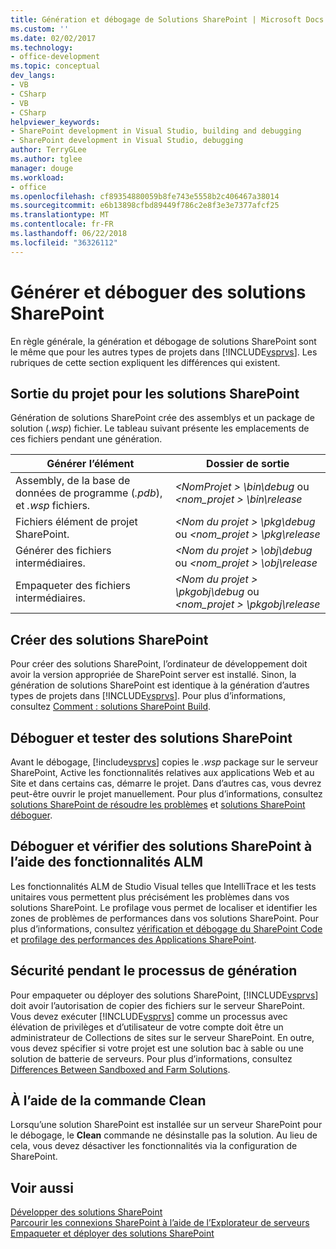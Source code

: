 ```yaml
---
title: Génération et débogage de Solutions SharePoint | Microsoft Docs
ms.custom: ''
ms.date: 02/02/2017
ms.technology:
- office-development
ms.topic: conceptual
dev_langs:
- VB
- CSharp
- VB
- CSharp
helpviewer_keywords:
- SharePoint development in Visual Studio, building and debugging
- SharePoint development in Visual Studio, debugging
author: TerryGLee
ms.author: tglee
manager: douge
ms.workload:
- office
ms.openlocfilehash: cf89354880059b8fe743e5558b2c406467a38014
ms.sourcegitcommit: e6b13898cfbd89449f786c2e8f3e3e7377afcf25
ms.translationtype: MT
ms.contentlocale: fr-FR
ms.lasthandoff: 06/22/2018
ms.locfileid: "36326112"
---
```

# <a name="build-and-debug-sharepoint-solutions"></a>Générer et déboguer des solutions SharePoint
  En règle générale, la génération et débogage de solutions SharePoint sont le même que pour les autres types de projets dans [!INCLUDE[vsprvs](../sharepoint/includes/vsprvs-md.md)]. Les rubriques de cette section expliquent les différences qui existent.  
  
## <a name="project-output-for-sharepoint-solutions"></a>Sortie du projet pour les solutions SharePoint
 Génération de solutions SharePoint crée des assemblys et un package de solution (*.wsp*) fichier. Le tableau suivant présente les emplacements de ces fichiers pendant une génération.  
  
|Générer l’élément|Dossier de sortie|  
|----------------|-------------------|  
|Assembly, de la base de données de programme (*.pdb*), et *.wsp* fichiers.|*\<NomProjet > \bin\debug* ou  *\<nom_projet > \bin\release*|  
|Fichiers élément de projet SharePoint.|*\<Nom du projet > \pkg\debug* ou  *\<nom_projet > \pkg\release*|  
|Générer des fichiers intermédiaires.|*\<Nom du projet > \obj\debug* ou  *\<nom_projet > \obj\release*|  
|Empaqueter des fichiers intermédiaires.|*\<Nom du projet > \pkgobj\debug* ou  *\<nom_projet > \pkgobj\release*|  
  
## <a name="build-sharepoint-solutions"></a>Créer des solutions SharePoint
 Pour créer des solutions SharePoint, l’ordinateur de développement doit avoir la version appropriée de SharePoint server est installé. Sinon, la génération de solutions SharePoint est identique à la génération d’autres types de projets dans [!INCLUDE[vsprvs](../sharepoint/includes/vsprvs-md.md)]. Pour plus d’informations, consultez [Comment : solutions SharePoint Build](../sharepoint/how-to-build-sharepoint-solutions.md).  
  
## <a name="debug-and-test-sharepoint-solutions"></a>Déboguer et tester des solutions SharePoint
 Avant le débogage, [!include[vsprvs](../sharepoint/includes/vsprvs-md.md)] copies le *.wsp* package sur le serveur SharePoint, Active les fonctionnalités relatives aux applications Web et au Site et dans certains cas, démarre le projet. Dans d’autres cas, vous devrez peut-être ouvrir le projet manuellement. Pour plus d’informations, consultez [solutions SharePoint de résoudre les problèmes](../sharepoint/troubleshooting-sharepoint-solutions.md) et [solutions SharePoint déboguer](../sharepoint/debugging-sharepoint-solutions.md).  
  
## <a name="debug-and-verify-sharepoint-solutions-by-using-alm-features"></a>Déboguer et vérifier des solutions SharePoint à l’aide des fonctionnalités ALM
 Les fonctionnalités ALM de Studio Visual telles que IntelliTrace et les tests unitaires vous permettent plus précisément les problèmes dans vos solutions SharePoint. Le profilage vous permet de localiser et identifier les zones de problèmes de performances dans vos solutions SharePoint. Pour plus d’informations, consultez [vérification et débogage du SharePoint Code](../sharepoint/verifying-and-debugging-sharepoint-code.md) et [profilage des performances des Applications SharePoint](../sharepoint/profiling-the-performance-of-sharepoint-applications.md).  
  
## <a name="security-during-the-build-process"></a>Sécurité pendant le processus de génération
 Pour empaqueter ou déployer des solutions SharePoint, [!INCLUDE[vsprvs](../sharepoint/includes/vsprvs-md.md)] doit avoir l’autorisation de copier des fichiers sur le serveur SharePoint. Vous devez exécuter [!INCLUDE[vsprvs](../sharepoint/includes/vsprvs-md.md)] comme un processus avec élévation de privilèges et d’utilisateur de votre compte doit être un administrateur de Collections de sites sur le serveur SharePoint. En outre, vous devez spécifier si votre projet est une solution bac à sable ou une solution de batterie de serveurs. Pour plus d’informations, consultez [Differences Between Sandboxed and Farm Solutions](../sharepoint/differences-between-sandboxed-and-farm-solutions.md).  
  
## <a name="using-the-clean-command"></a>À l’aide de la commande Clean  
 Lorsqu’une solution SharePoint est installée sur un serveur SharePoint pour le débogage, le **Clean** commande ne désinstalle pas la solution. Au lieu de cela, vous devez désactiver les fonctionnalités via la configuration de SharePoint.  
  
## <a name="see-also"></a>Voir aussi
 [Développer des solutions SharePoint](../sharepoint/developing-sharepoint-solutions.md)   
 [Parcourir les connexions SharePoint à l’aide de l’Explorateur de serveurs](../sharepoint/browsing-sharepoint-connections-using-server-explorer.md)   
 [Empaqueter et déployer des solutions SharePoint](../sharepoint/packaging-and-deploying-sharepoint-solutions.md)  
  
 
